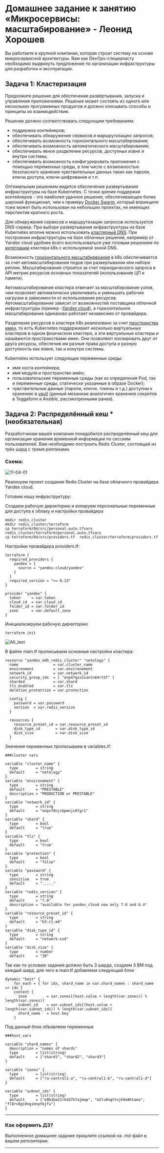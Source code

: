 
# Домашнее задание к занятию «Микросервисы: масштабирование» - Леонид Хорошев

Вы работаете в крупной компании, которая строит систему на основе микросервисной архитектуры.
Вам как DevOps-специалисту необходимо выдвинуть предложение по организации инфраструктуры для разработки и эксплуатации.

## Задача 1: Кластеризация

Предложите решение для обеспечения развёртывания, запуска и управления приложениями.
Решение может состоять из одного или нескольких программных продуктов и должно описывать способы и принципы их взаимодействия.

Решение должно соответствовать следующим требованиям:
- поддержка контейнеров;
- обеспечивать обнаружение сервисов и маршрутизацию запросов;
- обеспечивать возможность горизонтального масштабирования;
- обеспечивать возможность автоматического масштабирования;
- обеспечивать явное разделение ресурсов, доступных извне и внутри системы;
- обеспечивать возможность конфигурировать приложения с помощью переменных среды, в том числе с возможностью безопасного хранения чувствительных данных таких как пароли, ключи доступа, ключи шифрования и т.п.

Оптимальным решением видится обеспечение развертывания инфраструктуры на базе Kubernetes. С точки зрения поддержки контейнеров - это наиболее удачное решение, обеспечивающее более широкий функционал, чем к примеру [Docker Swarm](https://habr.com/ru/companies/selectel/articles/672666/), который впринципе тоже может быть использован на небольших проектах, не имеющих перспектив кратного роста. 

Для обнаружения сервисов и маршрутизации запросов используется DNS-сервер. При выборе развертывания инфраструктуры на базе Kubernetes вполне можно использовать [кластерный DNS](https://kubernetes.io/docs/concepts/services-networking/dns-pod-service/). При построении инфраструктуры на базе облачных решений, например от Yandex cloud удобнее всего воспользоваться уже готовым решением по [интеграции](https://yandex.cloud/ru/docs/managed-kubernetes/tutorials/custom-dns) кластера k8s c используемой зоной DNS.

Возможность [горизонтального масштабирвоания](https://kubernetes.io/docs/tasks/run-application/horizontal-pod-autoscale/) в k8s обеспечивается за счет автомасштабирования подов при развертывании или наборе реплик. Масштабирование строится за счет периодического запроса в API метрик ресурсов основных показателей (использование ЦП и памяти).

Автомасштабирование кластера отвечает за масштабирование узлов, чем позволяет автоматически увеличивать и уменьшать рабочие нагрузки в зависимости от использования ресурсов. Автомасштабирование зависит от возможностей поставщика облачной инфраструктуры (пример -[Yandex cloud](https://yandex.cloud/ru/docs/managed-kubernetes/operations/autoscale#ca)), а горизонтальное масштабирование одинаково работает независимо от провайдера.

Разделение ресурсов в кластере k8s реализовано за счет [пространства имен](https://kubernetes.io/ru/docs/concepts/overview/working-with-objects/namespaces/), то есть Kubernetes поддерживает несколько виртуальных кластеров в одном физическом кластере, а эти виртуальные кластеры и называются пространствами имен. Они позволяют изолировать друг от друга ресурсы, обеспечив им разные права доступа и разную доступность как извне, так и изнутри системы.

Kubernetes использует следующие переменные среды:
- имя хоста контейнера;
- имя модуля и пространство имён;
- пользовательские переменные среды (как из определения Pod, так и переменные среды, статически указанные в образе Docker);
- чувствительные данные (пароли, ключи, токены и т.д.) доступны к хранению в [vault](https://habr.com/ru/companies/rshb/articles/759816/) (данный механизм аналогичен хранению секретов в Teggaform и Ansible, рассмотренными ранее).


## Задача 2: Распределённый кеш * (необязательная)

Разработчикам вашей компании понадобился распределённый кеш для организации хранения временной информации по сессиям пользователей.
Вам необходимо построить Redis Cluster, состоящий из трёх шард с тремя репликами.

### Схема:

![11-04-01](https://user-images.githubusercontent.com/1122523/114282923-9b16f900-9a4f-11eb-80aa-61ed09725760.png)

Реализуем проект создания Redis Cluster на базе облачного провайдера Yandex cloud.

Готовим нашу инфраструктуру:

Создаем рабочую директорию и копируем персональные переменные для доступа к облаку и настройки провайдера

```
mkdir redis_cluster
mkdir redis_cluster/terraform
cp terraform/04/src/personal.auto.tfvars  redis_cluster/terraform/personal.auto.tfvars
cp terraform/04/src/providers.tf  redis_cluster/terraform/providers.tf
```

Настройки провайдера providers.tf:
```
terraform {
  required_providers {
    yandex = {
      source = "yandex-cloud/yandex"
    }
  }
  required_version = ">= 0.13"
}

provider "yandex" {
  token     = var.token
  cloud_id  = var.cloud_id
  folder_id = var.folder_id
  zone      = var.default_zone
}
```

Инициализируем рабочую директорию
```
terraform init
```
![Alt_text](https://github.com/LeonidKhoroshev/micros-homeworks/blob/main/11-microservices-02-principles/screenshots/micros11.png)

В файле main.tf прописываем основные настройки кластера:
```
resource "yandex_mdb_redis_cluster" "netology" {
  name                = var.cluster_name
  environment         = var.environement
  network_id          = var.network_id
  security_group_ids  = [ "enp47qss2ianln64rt5f" ]
  sharded             = var.shard
  tls_enabled         = var.tls
  deletion_protection = var.protection

  config {
    password = var.password
    version  = var.redis_version
  }

  resources {
    resource_preset_id = var.resource_preset_id
    disk_type_id       = var.disk_type_id
    disk_size          = var.disk_size
  }
```

Значения переменных прописываем в variables.tf:
```
###cluster vars

variable "cluster_name" {
  type        = string
  default     = "netology"
}
variable "environement" {
  type        = string
  default     = "PRESTABLE"
  description = "PRODUCTION or PRESTABLE"
}
variable "network_id" {
  type        = string
  default     = "enpv78njcbpmnjc8fgr1"
}
variable "shard" {
  type        = bool
  default     = "true"
}
variable "tls" {
  type        = bool
  default     = "true"
}
variable "protection" {
  type        = bool
  default     = "false"
}
variable "password" {
  type        = string
  sensitive   = true
  default     = "....."
}
variable "redis_version" {
  type        = string
  default     = "7.0"
  description = "available for yandex_cloud now only 7.0 and 6.4"
}
variable "resource_preset_id" {
  type        = string
  default     = "b3-c1-m4"
}
variable "disk_type_id" {
  type        = string
  default     = "network-ssd"
}
variable "disk_size" {
  type        = number
  default     = "20"
```

Так как по условию задания должно быть 3 шарда, создаем 3 ВМ под каждый шард, для чего в main.tf добавляем следующий блок
```
dynamic "host" {
    for_each = { for idx, shard_name in var.shard_names : shard_name => idx }
    content {
      zone         = var.zones[(host.value + length(var.zones)) % length(var.zones)]
      subnet_id    = var.subnet_ids[(host.value + length(var.subnet_ids)) % length(var.subnet_ids)]
      shard_name   = host.key
    }
```

Под данный блок объявляем переменные

```
###host_vars

variable "shard_names" {
  description = "names of shards"
  type        = list(string)
  default     = ["shard1", "shard2", "shard3"]
}

variable "zones" {
  type        = list(string)
  default     = ["ru-central1-a", "ru-central1-b", "ru-central1-d"]
}

variable "subnet_ids" {
  type        = list(string)
  default     = ["e9b1bo21rhd37h7ajmmp", "e2lv0ngttnjk9a8htaeo", "fl8rv6gi0ngimnptkjfu"]
}
```





---

### Как оформить ДЗ?

Выполненное домашнее задание пришлите ссылкой на .md-файл в вашем репозитории.

---
